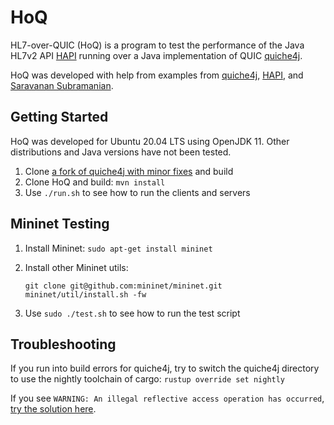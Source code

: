 # HoQ

HL7-over-QUIC (HoQ) is a program to test the performance of the Java HL7v2 API [HAPI](https://github.com/hapifhir/hapi-hl7v2) running over a Java implementation of QUIC [quiche4j](https://github.com/kachayev/quiche4j).

HoQ was developed with help from examples from [quiche4j](https://github.com/kachayev/quiche4j/tree/master/quiche4j-examples/src/main/java/io/quiche4j/examples), [HAPI](https://hapifhir.github.io/hapi-hl7v2/hapi-hl7overhttp/doc_hapi.html), and [Saravanan Subramanian](https://saravanansubramanian.com/hl7tutorials/#hl7-programming-tutorials-using-hapi-and-java).

## Getting Started

HoQ was developed for Ubuntu 20.04 LTS using OpenJDK 11. Other distributions and Java versions have not been tested.

1. Clone [a fork of quiche4j with minor fixes](https://github.com/gordonchiang/quiche4j/tree/feature-Enable_sending_body_with_request) and build
2. Clone HoQ and build: `mvn install`
3. Use `./run.sh` to see how to run the clients and servers

## Mininet Testing

1. Install Mininet: `sudo apt-get install mininet`
2. Install other Mininet utils:

	```
    git clone git@github.com:mininet/mininet.git
    mininet/util/install.sh -fw
    ```
3. Use `sudo ./test.sh` to see how to run the test script

## Troubleshooting

If you run into build errors for quiche4j, try to switch the quiche4j directory to use the nightly toolchain of cargo: `rustup override set nightly`

If you see `WARNING: An illegal reflective access operation has occurred`, [try the solution here](https://stackoverflow.com/a/63876216).
